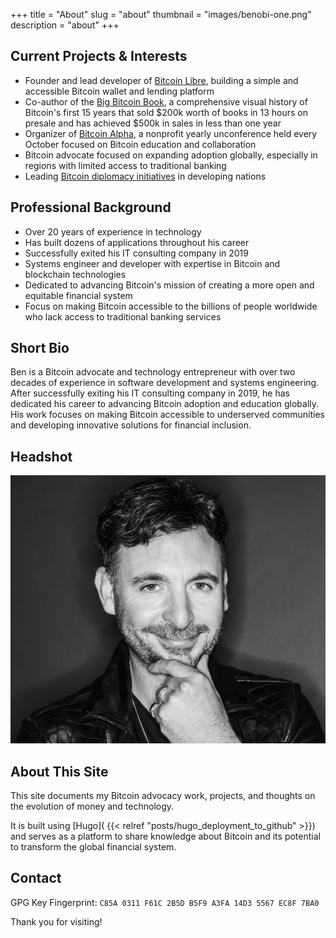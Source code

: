 +++
title = "About"
slug = "about"
thumbnail = "images/benobi-one.png"
description = "about"
+++

## Current Projects & Interests

- Founder and lead developer of [Bitcoin Libre](https://www.bitcoinlibre.io), building a simple and accessible Bitcoin wallet and lending platform
- Co-author of the [Big Bitcoin Book](https://www.bigbitcoinbook.com), a comprehensive visual history of Bitcoin's first 15 years that sold $200k worth of books in 13 hours on presale and has achieved $500k in sales in less than one year
- Organizer of [Bitcoin Alpha](https://bitcoinalpha.org), a nonprofit yearly unconference held every October focused on Bitcoin education and collaboration
- Bitcoin advocate focused on expanding adoption globally, especially in regions with limited access to traditional banking
- Leading [Bitcoin diplomacy initiatives](https://benobi.one/initiatives/) in developing nations

## Professional Background

- Over 20 years of experience in technology
- Has built dozens of applications throughout his career
- Successfully exited his IT consulting company in 2019
- Systems engineer and developer with expertise in Bitcoin and blockchain technologies
- Dedicated to advancing Bitcoin's mission of creating a more open and equitable financial system
- Focus on making Bitcoin accessible to the billions of people worldwide who lack access to traditional banking services

## Short Bio

Ben is a Bitcoin advocate and technology entrepreneur with over two decades of experience in software development and systems engineering. After successfully exiting his IT consulting company in 2019, he has dedicated his career to advancing Bitcoin adoption and education globally. His work focuses on making Bitcoin accessible to underserved communities and developing innovative solutions for financial inclusion.

## Headshot

![Benobi's headshot](/images/benobi-headshot.png)

## About This Site

This site documents my Bitcoin advocacy work, projects, and thoughts on the evolution of money and technology.

It is built using [Hugo]( {{< relref "posts/hugo_deployment_to_github" >}}) and serves as a platform to share knowledge about Bitcoin and its potential to transform the global financial system.

## Contact

GPG Key Fingerprint: `C85A 0311 F61C 2B5D B5F9 A3FA 14D3 5567 EC8F 7BA0`

Thank you for visiting!
